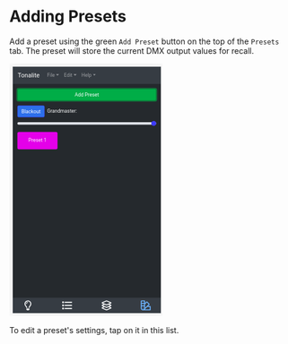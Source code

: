 # Adding Presets

Add a preset using the green `Add Preset` button on the top of the `Presets` tab. The preset will store the current DMX output values for recall.

![Preset added](../images/preset_added.png)

To edit a preset's settings, tap on it in this list.
